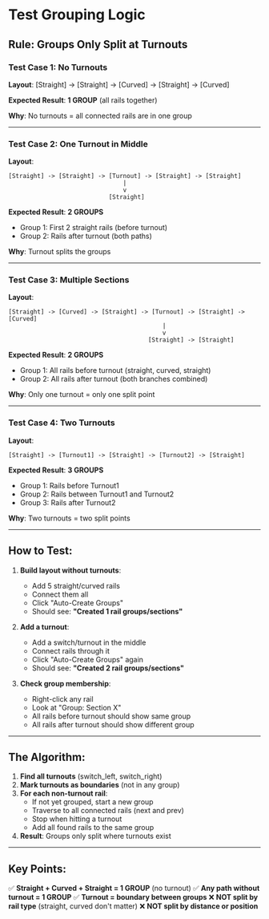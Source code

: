 # Test Grouping Logic

## Rule: Groups Only Split at Turnouts

### Test Case 1: No Turnouts
**Layout**: [Straight] -> [Straight] -> [Curved] -> [Straight] -> [Curved]

**Expected Result**: **1 GROUP** (all rails together)

**Why**: No turnouts = all connected rails are in one group

---

### Test Case 2: One Turnout in Middle
**Layout**: 
```
[Straight] -> [Straight] -> [Turnout] -> [Straight] -> [Straight]
                                |
                                v
                            [Straight]
```

**Expected Result**: **2 GROUPS**
- Group 1: First 2 straight rails (before turnout)
- Group 2: Rails after turnout (both paths)

**Why**: Turnout splits the groups

---

### Test Case 3: Multiple Sections
**Layout**:
```
[Straight] -> [Curved] -> [Straight] -> [Turnout] -> [Straight] -> [Curved]
                                           |
                                           v
                                       [Straight] -> [Straight]
```

**Expected Result**: **2 GROUPS**
- Group 1: All rails before turnout (straight, curved, straight)
- Group 2: All rails after turnout (both branches combined)

**Why**: Only one turnout = only one split point

---

### Test Case 4: Two Turnouts
**Layout**:
```
[Straight] -> [Turnout1] -> [Straight] -> [Turnout2] -> [Straight]
```

**Expected Result**: **3 GROUPS**
- Group 1: Rails before Turnout1
- Group 2: Rails between Turnout1 and Turnout2
- Group 3: Rails after Turnout2

**Why**: Two turnouts = two split points

---

## How to Test:

1. **Build layout without turnouts**:
   - Add 5 straight/curved rails
   - Connect them all
   - Click "Auto-Create Groups"
   - Should see: **"Created 1 rail groups/sections"**

2. **Add a turnout**:
   - Add a switch/turnout in the middle
   - Connect rails through it
   - Click "Auto-Create Groups" again
   - Should see: **"Created 2 rail groups/sections"**

3. **Check group membership**:
   - Right-click any rail
   - Look at "Group: Section X"
   - All rails before turnout should show same group
   - All rails after turnout should show different group

---

## The Algorithm:

1. **Find all turnouts** (switch_left, switch_right)
2. **Mark turnouts as boundaries** (not in any group)
3. **For each non-turnout rail**:
   - If not yet grouped, start a new group
   - Traverse to all connected rails (next and prev)
   - Stop when hitting a turnout
   - Add all found rails to the same group
4. **Result**: Groups only split where turnouts exist

---

## Key Points:

✅ **Straight + Curved + Straight = 1 GROUP** (no turnout)
✅ **Any path without turnout = 1 GROUP**
✅ **Turnout = boundary between groups**
❌ **NOT split by rail type** (straight, curved don't matter)
❌ **NOT split by distance or position**

